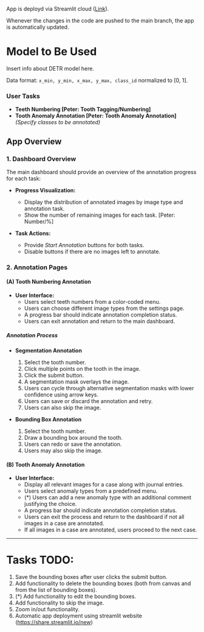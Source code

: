 App is deployd via Streamlit cloud ([Link](https://annotation-app-qn7tayj2q3oyon9kkbnfry.streamlit.app/)).


Whenever the changes in the code are pushed to the main branch, the app is automatically updated.


# Model to Be Used

Insert info about DETR model here.

Data format: `x_min, y_min, x_max, y_max, class_id` normalized to [0, 1].


### User Tasks

- **Teeth Numbering [Peter: Tooth Tagging/Numbering]**
- **Tooth Anomaly Annotation [Peter: Tooth Anomaly Annotation]** _(Specify classes to be annotated)_

## App Overview

### 1. Dashboard Overview

The main dashboard should provide an overview of the annotation progress for each task:

- **Progress Visualization:**
  - Display the distribution of annotated images by image type and annotation task.
  - Show the number of remaining images for each task. [Peter: Number/%]
  
- **Task Actions:**
  - Provide _Start Annotation_ buttons for both tasks.
  - Disable buttons if there are no images left to annotate.

### 2. Annotation Pages

#### (A) Tooth Numbering Annotation

- **User Interface:**
  - Users select teeth numbers from a color-coded menu. 
  - Users can choose different image types from the settings page.
  - A progress bar should indicate annotation completion status.
  - Users can exit annotation and return to the main dashboard.

##### Annotation Process

- **Segmentation Annotation**
  1. Select the tooth number.
  2. Click multiple points on the tooth in the image.
  3. Click the submit button.
  4. A segmentation mask overlays the image.
  5. Users can cycle through alternative segmentation masks with lower confidence using arrow keys.
  6. Users can save or discard the annotation and retry.
  7. Users can also skip the image.

- **Bounding Box Annotation**
  1. Select the tooth number.
  2. Draw a bounding box around the tooth.
  3. Users can redo or save the annotation.
  4. Users may also skip the image.

#### (B) Tooth Anomaly Annotation

- **User Interface:**
  - Display all relevant images for a case along with journal entries.
  - Users select anomaly types from a predefined menu.
  - (*) Users can add a new anomaly type with an additional comment justifying the choice.
  - A progress bar should indicate annotation completion status.
  - Users can exit the process and return to the dashboard if not all images in a case are annotated.
  - If all images in a case are annotated, users proceed to the next case.

----------------------------------------

# Tasks TODO:

1) Save the bounding boxes after user clicks the submit button.
2) Add functionality to delete the bounding boxes (both from canvas and from the list of bounding boxes).
3) (*) Add functionality to edit the bounding boxes.
4) Add functionality to skip the image.
5) Zoom in/out functionality.
6) Automatic app deployment using streamlit website (https://share.streamlit.io/new)
